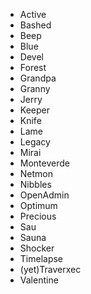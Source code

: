 - Active
- Bashed
- Beep
- Blue
- Devel
- Forest
- Grandpa
- Granny
- Jerry
- Keeper
- Knife
- Lame
- Legacy
- Mirai
- Monteverde
- Netmon
- Nibbles
- OpenAdmin
- Optimum
- Precious
- Sau
- Sauna
- Shocker
- Timelapse
- (yet)Traverxec
- Valentine
